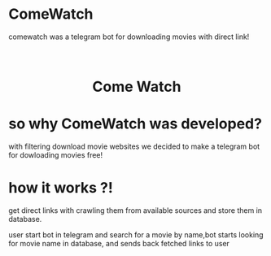 # ComeWatch
comewatch was a telegram bot for downloading movies with direct link!

<h1 align="center">
  <br>
  Come Watch 
  <br>
</h1>

# so why ComeWatch was developed?
with filtering download movie websites we decided to make a telegram bot for dowloading movies free!

# how it works ?!
get direct links with crawling them from available sources and store them in database.

user start bot in telegram and search for a movie by name,bot starts looking for movie name in database, and sends back fetched links to user
